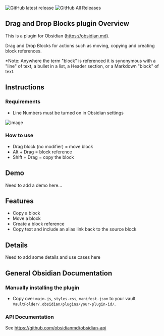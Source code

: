 ![GitHub latest release](https://img.shields.io/github/v/release/GitMurf/obsidian-drag-and-drop-blocks?style=for-the-badge&sort=semver)
![GitHub All Releases](https://img.shields.io/github/downloads/GitMurf/obsidian-drag-and-drop-blocks/total?style=for-the-badge)

## Drag and Drop Blocks plugin Overview

This is a plugin for Obsidian (https://obsidian.md).

Drag and Drop Blocks for actions such as moving, copying and creating block references.

*Note: Anywhere the term "block" is referenced it is synonymous with a "line" of text, a bullet in a list, a Header section, or a Markdown "block" of text.

## Instructions

### Requirements

- Line Numbers must be turned on in Obsidian settings

![image](https://user-images.githubusercontent.com/64155612/131044672-04c02b6a-3694-4a9e-9ae6-5b5fd21a7006.png)

### How to use

- Drag block (no modifier) = move block
- Alt + Drag = block reference
- Shift + Drag = copy the block

## Demo

Need to add a demo here...

## Features

- Copy a block
- Move a block
- Create a block reference
- Copy text and include an alias link back to the source block

## Details

Need to add some details and use cases here

## General Obsidian Documentation

### Manually installing the plugin

- Copy over `main.js`, `styles.css`, `manifest.json` to your vault `VaultFolder/.obsidian/plugins/your-plugin-id/`.

### API Documentation

See https://github.com/obsidianmd/obsidian-api
